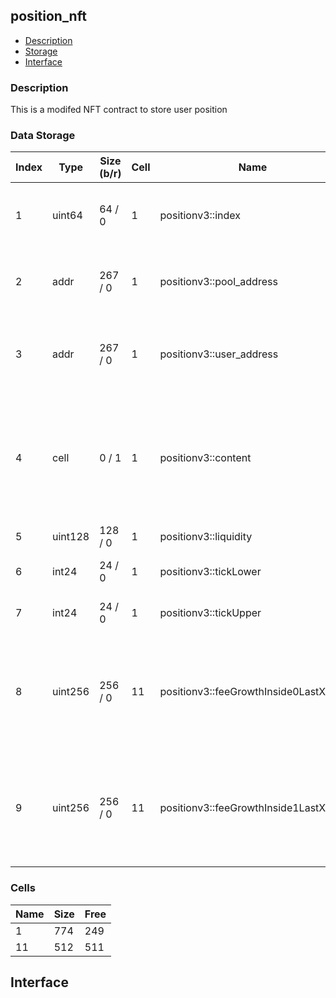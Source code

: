 ## position_nft

* [Description](#description)
* [Storage](#storage)
* [Interface](#interface)

### Description 

This is a modifed NFT contract to store user position

### Data Storage 
| Index |   Type   | Size (b/r) | Cell | Name | Description |
| ---   |  ---     |    ---     | ---  | ---  |    ---      | 
|     1 |   uint64 |  64 /  0 |  1 | positionv3::index | The position number. Also the nft index  |
|     2 |     addr |  267 /  0 |  1 | positionv3::pool_address | Address of the pool that created this NFT  |
|     3 |     addr |  267 /  0 |  1 | positionv3::user_address | Address of the user ton wallet that currently owns the position  |
|     4 |     cell |  0 /  1 |  1 | positionv3::content | NFT metadata that contains image url, name and description packed in standart format  |
|     5 |  uint128 |  128 /  0 |  1 | positionv3::liquidity | Position liquidity  |
|     6 |    int24 |  24 /  0 |  1 | positionv3::tickLower | Positioni lower tick number  |
|     7 |    int24 |  24 /  0 |  1 | positionv3::tickUpper | Positioni upper tick number  |
|     8 |  uint256 |  256 /  0 | 11 | positionv3::feeGrowthInside0LastX128 | Fees collected before the position was opened or updated for jetton0 (in pool terms)  |
|     9 |  uint256 |  256 /  0 | 11 | positionv3::feeGrowthInside1LastX128 | Fees collected before the position was opened or updated for jetton1 (in pool terms)  |


### Cells 
| Name |   Size  |   Free  |
| ---  |  ---    |  ---    |
| 1  | 774 | 249 | 
| 11  | 512 | 511 | 

## Interface 